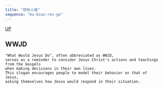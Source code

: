 ```yaml
---
title: "目标人格"
sequence: "mu-biao-ren-ge"
---
```


[UP](/thyself/thyself-home.html)

## WWJD

```text
"What Would Jesus Do", often abbreviated as WWJD,
serves as a reminder to consider Jesus Christ's actions and teachings from the Gospels
when making decisions in their own lives.
This slogan encourages people to model their behavior on that of Jesus,
asking themselves how Jesus would respond in their situation.
```

